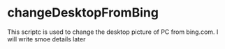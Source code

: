 # changeDesktopFromBing
This scriptc is used to change the desktop picture of PC from bing.com.
I will write smoe details later
